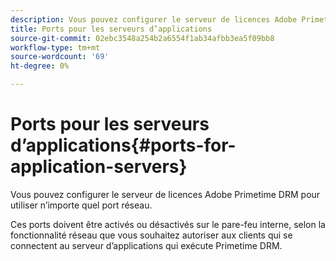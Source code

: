 ```yaml
---
description: Vous pouvez configurer le serveur de licences Adobe Primetime DRM pour utiliser n’importe quel port réseau.
title: Ports pour les serveurs d’applications
source-git-commit: 02ebc3548a254b2a6554f1ab34afbb3ea5f09bb8
workflow-type: tm+mt
source-wordcount: '69'
ht-degree: 0%

---
```


# Ports pour les serveurs d’applications{#ports-for-application-servers}

Vous pouvez configurer le serveur de licences Adobe Primetime DRM pour utiliser n’importe quel port réseau.

Ces ports doivent être activés ou désactivés sur le pare-feu interne, selon la fonctionnalité réseau que vous souhaitez autoriser aux clients qui se connectent au serveur d’applications qui exécute Primetime DRM.
